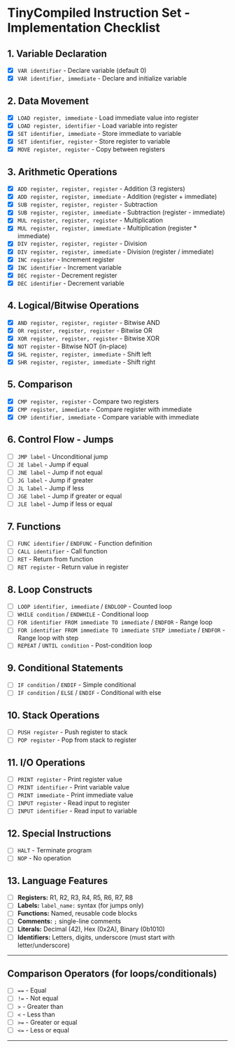 # TinyCompiled Instruction Set - Implementation Checklist

## 1. Variable Declaration
- [x] `VAR identifier` - Declare variable (default 0)
- [x] `VAR identifier, immediate` - Declare and initialize variable

## 2. Data Movement
- [x] `LOAD register, immediate` - Load immediate value into register
- [x] `LOAD register, identifier` - Load variable into register
- [x] `SET identifier, immediate` - Store immediate to variable
- [x] `SET identifier, register` - Store register to variable
- [x] `MOVE register, register` - Copy between registers

## 3. Arithmetic Operations
- [x] `ADD register, register, register` - Addition (3 registers)
- [x] `ADD register, register, immediate` - Addition (register + immediate)
- [x] `SUB register, register, register` - Subtraction
- [x] `SUB register, register, immediate` - Subtraction (register - immediate)
- [x] `MUL register, register, register` - Multiplication
- [x] `MUL register, register, immediate` - Multiplication (register * immediate)
- [x] `DIV register, register, register` - Division
- [x] `DIV register, register, immediate` - Division (register / immediate)
- [x] `INC register` - Increment register
- [x] `INC identifier` - Increment variable
- [x] `DEC register` - Decrement register
- [x] `DEC identifier` - Decrement variable

## 4. Logical/Bitwise Operations
- [x] `AND register, register, register` - Bitwise AND
- [x] `OR register, register, register` - Bitwise OR
- [x] `XOR register, register, register` - Bitwise XOR
- [x] `NOT register` - Bitwise NOT (in-place)
- [x] `SHL register, register, immediate` - Shift left
- [x] `SHR register, register, immediate` - Shift right

## 5. Comparison
- [x] `CMP register, register` - Compare two registers
- [x] `CMP register, immediate` - Compare register with immediate
- [x] `CMP identifier, immediate` - Compare variable with immediate

## 6. Control Flow - Jumps
- [ ] `JMP label` - Unconditional jump
- [ ] `JE label` - Jump if equal
- [ ] `JNE label` - Jump if not equal
- [ ] `JG label` - Jump if greater
- [ ] `JL label` - Jump if less
- [ ] `JGE label` - Jump if greater or equal
- [ ] `JLE label` - Jump if less or equal

## 7. Functions
- [ ] `FUNC identifier` / `ENDFUNC` - Function definition
- [ ] `CALL identifier` - Call function
- [ ] `RET` - Return from function
- [ ] `RET register` - Return value in register

## 8. Loop Constructs
- [ ] `LOOP identifier, immediate` / `ENDLOOP` - Counted loop
- [ ] `WHILE condition` / `ENDWHILE` - Conditional loop
- [ ] `FOR identifier FROM immediate TO immediate` / `ENDFOR` - Range loop
- [ ] `FOR identifier FROM immediate TO immediate STEP immediate` / `ENDFOR` - Range loop with step
- [ ] `REPEAT` / `UNTIL condition` - Post-condition loop

## 9. Conditional Statements
- [ ] `IF condition` / `ENDIF` - Simple conditional
- [ ] `IF condition` / `ELSE` / `ENDIF` - Conditional with else

## 10. Stack Operations
- [ ] `PUSH register` - Push register to stack
- [ ] `POP register` - Pop from stack to register

## 11. I/O Operations
- [ ] `PRINT register` - Print register value
- [ ] `PRINT identifier` - Print variable value
- [ ] `PRINT immediate` - Print immediate value
- [ ] `INPUT register` - Read input to register
- [ ] `INPUT identifier` - Read input to variable

## 12. Special Instructions
- [ ] `HALT` - Terminate program
- [ ] `NOP` - No operation

## 13. Language Features
- [ ] **Registers:** R1, R2, R3, R4, R5, R6, R7, R8
- [ ] **Labels:** `label_name:` syntax (for jumps only)
- [ ] **Functions:** Named, reusable code blocks
- [ ] **Comments:** `;` single-line comments
- [ ] **Literals:** Decimal (42), Hex (0x2A), Binary (0b1010)
- [ ] **Identifiers:** Letters, digits, underscore (must start with letter/underscore)

---

## Comparison Operators (for loops/conditionals)
- [ ] `==` - Equal
- [ ] `!=` - Not equal
- [ ] `>` - Greater than
- [ ] `<` - Less than
- [ ] `>=` - Greater or equal
- [ ] `<=` - Less or equal

---
